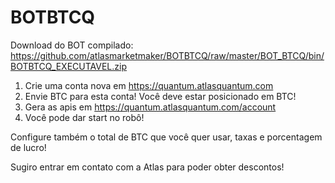 # BOTBTCQ
 
Download do BOT compilado: https://github.com/atlasmarketmaker/BOTBTCQ/raw/master/BOT_BTCQ/bin/BOTBTCQ_EXECUTAVEL.zip

1. Crie uma conta nova em https://quantum.atlasquantum.com
2. Envie BTC para esta conta! Você deve estar posicionado em BTC!
3. Gera as apis em https://quantum.atlasquantum.com/account
4. Você pode dar start no robô!

Configure também o total de BTC que você quer usar, taxas e porcentagem de lucro!

Sugiro entrar em contato com a Atlas para poder obter descontos!


